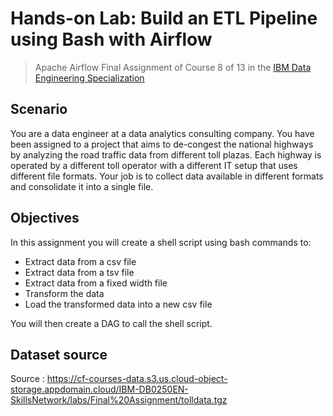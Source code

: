 # Hands-on Lab: Build an ETL Pipeline using Bash with Airflow

> Apache Airflow Final Assignment of Course 8 of 13 in the [IBM Data Engineering Specialization](https://www.coursera.org/specializations/ibm-data-engineer)

## Scenario

You are a data engineer at a data analytics consulting company. You have been assigned to a project that aims to de-congest the national highways by analyzing the road traffic data from different toll plazas. Each highway is operated by a different toll operator with a different IT setup that uses different file formats. Your job is to collect data available in different formats and consolidate it into a single file.

## Objectives

In this assignment you will create a shell script using bash commands to:

- Extract data from a csv file
- Extract data from a tsv file
- Extract data from a fixed width file
- Transform the data
- Load the transformed data into a new csv file

You will then create a DAG to call the shell script.

## Dataset source

Source : https://cf-courses-data.s3.us.cloud-object-storage.appdomain.cloud/IBM-DB0250EN-SkillsNetwork/labs/Final%20Assignment/tolldata.tgz
